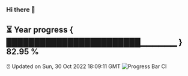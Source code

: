 ### Hi there 👋
⏳ Year progress { ████████████████████████▁▁▁▁▁▁ } 82.95 %
---
⏰ Updated on Sun, 30 Oct 2022 18:09:11 GMT
![Progress Bar CI](https://github.com/Moyi321/Moyi321/workflows/Progress%20Bar%20CI/badge.svg)
